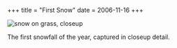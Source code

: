 +++
title = "First Snow"
date = 2006-11-16
+++

![snow on grass, closeup](http://www.aphoenix.ca/photoblog/photos/FirstSnow.jpg "brr.")

The first snowfall of the year, captured in closeup detail.
